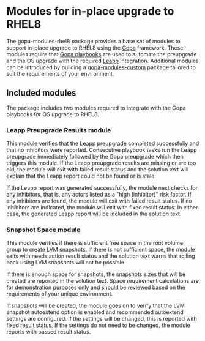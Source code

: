 # Modules for in-place upgrade to RHEL8

The gopa-modules-rhel8 package provides a base set of modules to support in-place upgrade to RHEL8 using the [Gopa](https://github.com/swapdisk/gopa) framework. These modules require that [Gopa playbooks](https://github.com/swapdisk/gopa-playbooks) are used to automate the preupgrade and the OS upgrade with the required [Leapp](https://leapp.readthedocs.io/en/latest/) integration. Additional modules can be introduced by building a [gopa-modules-custom](https://github.com/swapdisk/gopa-modules-custom) package tailored to suit the requirements of your environment.

## Included modules

The package includes two modules required to integrate with the Gopa playbooks for OS upgrade to RHEL8.

### Leapp Preupgrade Results module

This module verifies that the Leapp preupgrade completed successfully and that no inhibitors were reported. Consecutive playbook tasks run the Leapp preupgrade immediately followed by the Gopa preupgrade which then triggers this module. If the Leapp preupgrade results are missing or are too old, the module will exit with failed result status and the solution text will explain that the Leapp report could not be found or is stale. 

If the Leapp report was generated successfully, the module next checks for any inhibitors, that is, any actors listed as a "high (inhibitor)" risk factor. If any inhibitors are found, the module will exit with failed result status. If no inhibitors are indicated, the module will exit with fixed result status. In either case, the generated Leapp report will be included in the solution text. 

### Snapshot Space module

This module verifies if there is sufficient free space in the root volume group to create LVM snapshots. If there is not sufficient space, the module exits with needs action result status and the solution text warns that rolling back using LVM snapshots will not be possible.

If there is enough space for snapshots, the snapshots sizes that will be created are reported in the solution text. Space requirement calculations are for demonstration purposes only and  should be reviewed based on the requirements of your unique environment.

If snapshots will be created, the module goes on to verify that the LVM snapshot autoextend option is enabled and recommended autoextend settings are configured. If the settings will be changed, this is reported with fixed result status. If the settings do not need to be changed, the module reports with passed result status.

